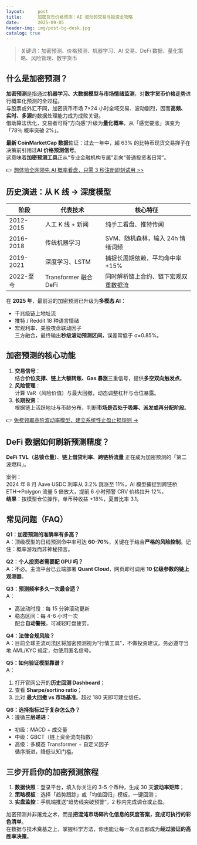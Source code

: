 ```yaml
---
layout:     post
title:      加密货币价格预测：AI 驱动的交易与投资全攻略
date:       2025-09-05
header-img: img/post-bg-desk.jpg
catalog: true
---
```


> 关键词：加密预测、价格预测、机器学习、AI 交易、DeFi 数据、量化策略、风险管理、数字货币

## 什么是加密预测？

**加密预测**是指通过**机器学习、大数据模型与市场情绪监测**，对**数字货币价格走势**进行概率化预测的全过程。  
与股票或外汇不同，加密货币市场 7×24 小时全域交易、波动剧烈，因而**高频、实时、多源**的数据处理能力成为成败关键。  
借助算法优化，交易者可将“方向感”升级为**量化概率**，从「感觉要涨」演变为「78％ 概率突破 2%」。

**最新 CoinMarketCap 数据**佐证：过去一年中，超 63% 的比特币现货交易掸子在决策前引用过**AI 价格预测信号**。  
这意味着**加密预测工具**正从“专业金融机构专属”走向“普通投资者日常”。

👉 [想体验全网领先 AI 概率看盘，只需 3 秒注册即刻试用 >>](https://okxdog.com/)

## 历史演进：从 K 线 → 深度模型

| 阶段 | 代表技术 | 核心特征 |
| --- | --- | --- |
| 2012-2015 | 人工 K 线 + 新闻 | 纯手工看盘、推特传闻 |
| 2016-2018 | 传统机器学习 | SVM、随机森林，输入 24h 情绪词频 |
| 2019-2021 | 深度学习、LSTM | 捕捉长周期依赖，平均命中率 +15% |
| 2022-至今 | Transformer 融合 DeFi | 同时解析链上合约、链下宏观双重数据流 |

在 **2025 年**，最前沿的加密预测已升级为**多模态 AI**：  
- 千兆级链上地址流  
- 推特 / Reddit 18 种语言情绪  
- 宏观利率、美股夜盘联动因子  
三方融合，最终输出**秒级滚动预测区间**，误差常低于 σ=0.85%。

## 加密预测的核心功能

1. **交易信号**：  
   结合**价位支撑、链上大额转账、Gas 暴涨**三重信号，提供**多空双向触发点**。
2. **风险管理**：  
   计算 VaR（风险价值）与最大回撤，动态调整杠杆与仓位暴露。  
3. **长期投资**：  
   根据链上活跃地址与币龄分布，判断**市场是否处于吸筹、派发或再分配阶段**。

👉 [免费领取高阶波动率模型，建立系统性止盈止损规则 →](https://okxdog.com/)

## DeFi 数据如何刷新预测精度？

**DeFi TVL（总锁仓量）**、**链上借贷利率**、**跨链桥流量** 正在成为加密预测的「第二波燃料」。

案例：  
2024 年 8 月 Aave USDC 利率从 3.2% 跳涨至 11%，AI 模型捕捉到跨链桥 ETH→Polygon 流量 5 倍放大，提前 6 小时预警 CRV 价格拉升 12%。  
**结果**：按模型仓位操作，单币种收益 +18%，夏普比率 3.1。

## 常见问题（FAQ）

**Q1：加密预测的准确率有多高？**  
A：顶级模型的日线预测命中率可达 **60-70%**，关键在于结合**严格的风险控制**。记住：概率游戏而非神秘预言。

**Q2：个人投资者需要配 GPU 吗？**  
A：不必。主流平台已云端部署 **Quant Cloud**，网页即可调用 **10 亿级参数的链上观测器**。

**Q3：预测频率多久一次最合适？**  
A：  
- 高波动时段：每 15 分钟滚动更新  
- 稳态区间：每 4-6 小时一次  
配合**自动警报**，可减轻盯盘疲劳。

**Q4：法律合规风险？**  
A：目前全球主流司法区将加密预测视为“行情工具”，不做投资建议。务必遵守当地 AML/KYC 规定，勿使用匿名信号。

**Q5：如何验证模型靠谱？**  
A：  
1. 打开官网公开的**历史回测 Dashboard**；  
2. 查看 **Sharpe/sortino ratio**；  
3. 比对 **最大回撤 vs 市场基准**。超过 180 天即可建立信任。

**Q6：选择指标过于复杂怎么办？**  
A：遵循**三层递进**：  
- 初级：MACD + 成交量  
- 中级：GBCT（链上资金流向指数）  
- 高级：多模态 Transformer + 自定义因子  
循序渐进，降低认知门槛。

## 三步开启你的加密预测旅程

1. **数据快照**：登录平台，填入你关注的 3-5 个币种，生成 30 天**波动率矩阵**；  
2. **策略模板**：选择「趋势跟踪」或「均值回归」模板，一键回测；  
3. **实盘监控**：手机端推送“趋势线突破预警”，2 秒内完成调仓或止盈。

加密预测并非屠龙之术，而是**把混沌市场碎片化信息的灰度答案，变成可执行的彩色清单**。  
在数据与技术奠基之上，掌握科学方法，你也能让每一次点击都成为**经过验证的高胜率决策**。